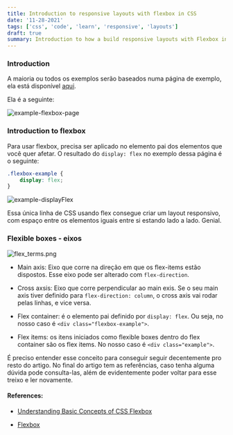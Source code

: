 ```yaml
---
title: Introduction to responsive layouts with flexbox in CSS
date: '11-28-2021'
tags: ['css', 'code', 'learn', 'responsive', 'layouts']
draft: true
summary: Introduction to how a build responsive layouts with Flexbox in CSS
---
```


### Introduction

A maioria ou todos os exemplos serão baseados numa página de exemplo, ela está disponível [aqui](https://gist.github.com/vit0rr/7409ea0efdf47b56728e7125a2644cb1).

Ela é a seguinte:

![example-flexbox-page](https://i.imgur.com/CVBWOTS.png)

### Introduction to flexbox

Para usar flexbox, precisa ser aplicado no elemento pai dos elementos que você quer afetar. O resultado do `display: flex` no exemplo dessa página é o seguinte:
```css
.flexbox-example {
    display: flex;
}
```
![example-displayFlex](https://i.imgur.com/OnUZvoM.png)

Essa única linha de CSS usando flex consegue criar um layout responsivo, com espaço entre os elementos iguais entre si estando lado a lado. Genial.

### Flexible boxes - eixos

![flex_terms.png](https://i.imgur.com/upLbBGL.png)

- Main axis: Eixo que corre na direção em que os flex-items estão dispostos. Esse eixo pode ser alterado com `flex-direction`.

- Cross axsis: Eixo que corre perpendicular ao main exis. Se o seu main axis tiver definido para `flex-direction: column`, o cross axis vai rodar pelas linhas, e vice versa.

- Flex container: é o elemento pai definido por `display: flex`. Ou seja, no nosso caso é `<div class="flexbox-example">`.

- Flex items: os itens iniciados como flexible boxes dentro do flex container são os flex items. No nosso caso é `<div class="example">`.

É preciso entender esse conceito para conseguir seguir decentemente pro resto do artigo. No final do artigo tem as referências, caso tenha alguma dúvida pode consulta-las, além de evidentemente poder voltar para esse treixo e ler novamente.

#### References:

- [Understanding Basic Concepts of CSS Flexbox](https://codeburst.io/understanding-basic-concepts-of-css-flexbox-ffa657dc39c1)

- [Flexbox](https://developer.mozilla.org/pt-BR/docs/Learn/CSS/CSS_layout/Flexbox)